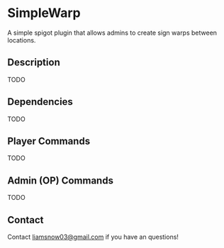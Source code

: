 # SimpleWarp
A simple spigot plugin that allows admins to create sign warps between locations.

## Description

TODO

## Dependencies

TODO

## Player Commands

TODO

## Admin (OP) Commands

TODO

## Contact

Contact [liamsnow03@gmail.com](mailto:liamsnow03@gmail.com) if you have an questions!
